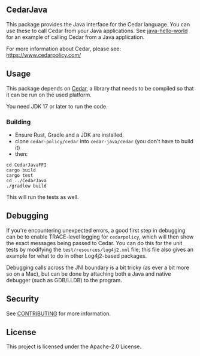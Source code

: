 ## CedarJava

This package provides the Java interface for the Cedar language. You can use these to call Cedar from your Java applications. See [java-hello-world](https://github.com/cedar-policy/cedar-examples/tree/main/cedar-java-hello-world) for an example of calling Cedar from a Java application.

For more information about Cedar, please see: https://www.cedarpolicy.com/

## Usage
This package depends on [Cedar](https://www.cedarpolicy.com/), a library
that needs to be compiled so that it can be run on the used platform.

You need JDK 17 or later to run the code.

### Building
- Ensure Rust, Gradle and a JDK are installed.
- clone `cedar-policy/cedar` into `cedar-java/cedar` (you don't have to build it)
- then:
```shell
cd CedarJavaFFI
cargo build
cargo test
cd ../CedarJava
./gradlew build
```

This will run the tests as well.

## Debugging

If you're encountering unexpected errors, a good first step in debugging can be to enable TRACE-level logging for
`cedarpolicy`, which will then show the exact messages being passed to Cedar. You can do this for
the unit tests by modifying the `test/resources/log4j2.xml` file; this file also gives an example for what to do in
other Log4j2-based packages.

Debugging calls across the JNI boundary is a bit tricky (as ever a bit more so on a Mac), but can be done by attaching
both a Java and native debugger (such as GDB/LLDB) to the program.

## Security

See [CONTRIBUTING](CONTRIBUTING.md#security-issue-notifications) for more information.

## License

This project is licensed under the Apache-2.0 License.
